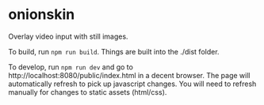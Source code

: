 onionskin
=========

Overlay video input with still images.

To build, run `npm run build`.  Things are built into the ./dist folder.

To develop, run `npm run dev` and go to http://localhost:8080/public/index.html in a decent browser.  The page will automatically refresh to pick up javascript changes.  You will need to refresh manually for changes to static assets (html/css).